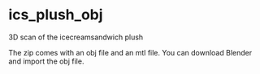 # ics_plush_obj
3D scan of the icecreamsandwich plush

The zip comes with an obj file and an mtl file. You can download Blender and import the obj file.
